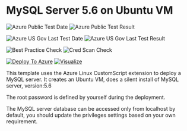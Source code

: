 # MySQL Server 5.6 on Ubuntu VM

![Azure Public Test Date](https://azurequickstartsservice.blob.core.windows.net/badges/mysql-standalone-server-ubuntu/PublicLastTestDate.svg)
![Azure Public Test Result](https://azurequickstartsservice.blob.core.windows.net/badges/mysql-standalone-server-ubuntu/PublicDeployment.svg)

![Azure US Gov Last Test Date](https://azurequickstartsservice.blob.core.windows.net/badges/mysql-standalone-server-ubuntu/FairfaxLastTestDate.svg)
![Azure US Gov Last Test Result](https://azurequickstartsservice.blob.core.windows.net/badges/mysql-standalone-server-ubuntu/FairfaxDeployment.svg)

![Best Practice Check](https://azurequickstartsservice.blob.core.windows.net/badges/mysql-standalone-server-ubuntu/BestPracticeResult.svg)
![Cred Scan Check](https://azurequickstartsservice.blob.core.windows.net/badges/mysql-standalone-server-ubuntu/CredScanResult.svg)

[![Deploy To Azure](https://raw.githubusercontent.com/fathym-it/azure-quickstart-templates/master/1-CONTRIBUTION-GUIDE/images/deploytoazure.svg?sanitize=true)](https://portal.azure.com/#create/Microsoft.Template/uri/https%3A%2F%2Fraw.githubusercontent.com%2Ffathym-it%2Fazure-quickstart-templates%2Fmaster%2Fmysql-standalone-server-ubuntu%2Fazuredeploy.json)
[![Visualize](https://raw.githubusercontent.com/fathym-it/azure-quickstart-templates/master/1-CONTRIBUTION-GUIDE/images/visualizebutton.svg?sanitize=true)](http://armviz.io/#/?load=https%3A%2F%2Fraw.githubusercontent.com%2Ffathym-it%2Fazure-quickstart-templates%2Fmaster%2Fmysql-standalone-server-ubuntu%2Fazuredeploy.json)

This template uses the Azure Linux CustomScript extension to deploy a MySQL server. It creates an Ubuntu VM, does a silent install of MySQL server, version:5.6

The root password is defined by yourself during the deployment.

The MySQL server database can be accessed only from localhost by default, you should update the privileges settings based on your own requirement.

